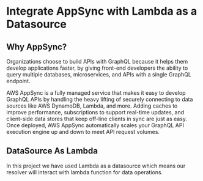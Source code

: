 # Integrate AppSync with Lambda as a Datasource

## Why AppSync?
Organizations choose to build APIs with GraphQL because it helps them develop applications faster, by giving front-end developers the ability to query multiple databases, microservices, and APIs with a single GraphQL endpoint.

AWS AppSync is a fully managed service that makes it easy to develop GraphQL APIs by handling the heavy lifting of securely connecting to data sources like AWS DynamoDB, Lambda, and more. Adding caches to improve performance, subscriptions to support real-time updates, and client-side data stores that keep off-line clients in sync are just as easy. Once deployed, AWS AppSync automatically scales your GraphQL API execution engine up and down to meet API request volumes.

## DataSource As Lambda
In this project we have used Lambda as a datasource which means our resolver will interact with lambda function for data operations.